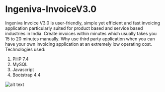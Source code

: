 # Ingeniva-InvoiceV3.0

Ingeniva Invoice V3.0 is user-friendly, simple yet efficient and fast invoicing application particularly suited for product based and service based industries in India. Create invoices within minutes which usually takes you 15 to 20 minutes manually. Why use third party application when you can have your own invoicing application at an extremely low operating cost. Technologies used:
  1. PHP 7.4
  2. MySQL
  3. Javascript
  4. Bootstrap 4.4

![alt text](https://ingeniva.co.in/assets/img/invoice/pic2.png)

  
